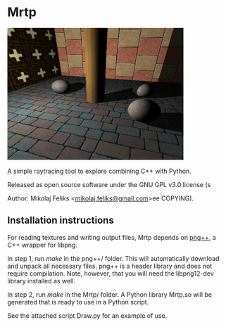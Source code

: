 # Mrtp
<img src="./sample.png" alt="Sample image" width="400" />


A simple raytracing tool to explore combining C++ with Python.<br>

Released as open source software under the GNU GPL v3.0 license (s

Author: Mikolaj Feliks \<<mikolaj.feliks@gmail.com>\>ee COPYING).

## Installation instructions

For reading textures and writing output files, Mrtp depends on 
[png++](http://www.nongnu.org/pngpp/), a C++ wrapper for libpng. 

In step 1, run *make* in the png++/ folder. This will automatically 
download and unpack all necessary files. png++ is a header library and 
does not require compilation. Note, however, that you will need the 
libpng12-dev library installed as well.

In step 2, run *make* in the Mrtp/ folder. A Python library Mrtp.so 
will be generated that is ready to use in a Python script.

See the attached script Draw.py for an example of use.
